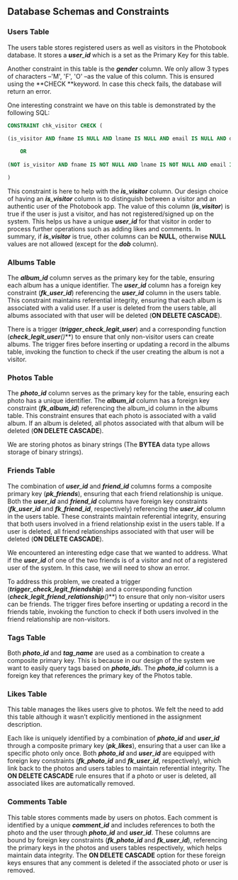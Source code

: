 ## Database Schemas and Constraints

### Users Table

The users table stores registered users as well as visitors in the
Photobook database. It stores a ***user**\_**id*** which is a set as the
Primary Key for this table.

Another constraint in this table is the ***gender*** column. We only
allow 3 types of characters –'M', 'F', 'O' –as the value of this column.
This is ensured using the **CHECK **keyword. In case this check fails,
the database will return an error.

One interesting constraint we have on this table is demonstrated by the
following SQL:

```sql
CONSTRAINT chk_visitor CHECK (

(is_visitor AND fname IS NULL AND lname IS NULL AND email IS NULL AND dob IS NULL AND hometown IS NULL AND gender IS NULL AND password IS NULL)
    
    OR
        
(NOT is_visitor AND fname IS NOT NULL AND lname IS NOT NULL AND email IS NOT NULL AND dob IS NOT NULL AND hometown IS NOT NULL AND gender IS NOT NULL AND password IS NOT NULL)

)
```

This constraint is here to help with the ***is**\_**visitor*** column.
Our design choice of having an ***is**\_**visitor*** column is to
distinguish between a visitor and an authentic user of the Photobook
app. The value of this column (***is**\_**visitor***) is true if the
user is just a visitor, and has not registered/signed up on the system.
This helps us have a unique ***user**\_**id*** for that visitor in order
to process further operations such as adding likes and comments. In
summary, if ***is**\_**visitor*** is true, other columns can be
**NULL**, otherwise **NULL** values are not allowed (except for the
***dob*** column).

### Albums Table

The ***album**\_**id*** column serves as the primary key for the table,
ensuring each album has a unique identifier. The ***user**\_**id***
column has a foreign key constraint (***fk**\_**user**\_**id***)
referencing the ***user**\_**id*** column in the users table. This
constraint maintains referential integrity, ensuring that each album is
associated with a valid user. If a user is deleted from the users table,
all albums associated with that user will be deleted (**ON DELETE
CASCADE**).

There is a trigger (***trigger**\_**check**\_**legit**\_**user***) and a
corresponding function (***check**\_**legit**\_**user**()***) to ensure
that only non-visitor users can create albums. The trigger fires before
inserting or updating a record in the albums table, invoking the
function to check if the user creating the album is not a visitor.

### Photos Table

The ***photo**\_**id*** column serves as the primary key for the table,
ensuring each photo has a unique identifier. The ***album**\_**id***
column has a foreign key constraint (***fk**\_**album**\_**id***)
referencing the album_id column in the albums table. This constraint
ensures that each photo is associated with a valid album. If an album is
deleted, all photos associated with that album will be deleted (**ON
DELETE CASCADE**).

We are storing photos as binary strings (The **BYTEA** data type allows
storage of binary strings).

### Friends Table

The combination of ***user**\_**id*** and ***friend**\_**id*** columns
forms a composite primary key (***pk**\_**friends***), ensuring that
each friend relationship is unique. Both the ***user**\_**id*** and
***friend**\_**id*** columns have foreign key constraints
(***fk**\_**user**\_**id*** and ***fk**\_**friend**\_**id***,
respectively) referencing the ***user**\_**id*** column in the users
table. These constraints maintain referential integrity, ensuring that
both users involved in a friend relationship exist in the users table.
If a user is deleted, all friend relationships associated with that user
will be deleted (**ON DELETE CASCADE**).

We encountered an interesting edge case that we wanted to address. What
if the ***user**\_**id*** of one of the two friends is of a visitor and
not of a registered user of the system. In this case, we will need to
show an error.

To address this problem, we created a trigger
(***trigger**\_**check**\_**legit**\_**friendship***) and a
corresponding function
(***check**\_**legit**\_**friend**\_**relationship**()***) to ensure
that only non-visitor users can be friends. The trigger fires before
inserting or updating a record in the friends table, invoking the
function to check if both users involved in the friend relationship are
non-visitors.

### Tags Table

Both ***photo**\_**id*** and ***tag**\_**name*** are used as a
combination to create a composite primary key. This is because in our
design of the system we want to easily query tags based on
***photo**\_**id***s. The ***photo**\_**id*** column is a foreign key
that references the primary key of the Photos table.

### Likes Table

This table manages the likes users give to photos. We felt the need to
add this table although it wasn’t explicitly mentioned in the assignment
description.

Each like is uniquely identified by a combination of ***photo**\_**id***
and ***user**\_**id*** through a composite primary key
(***pk**\_**likes***), ensuring that a user can like a specific photo
only once. Both ***photo**\_**id*** and ***user**\_**id*** are equipped
with foreign key constraints (***fk**\_**photo**\_**id*** and
***fk**\_**user**\_**id***, respectively), which link back to the photos
and users tables to maintain referential integrity. The **ON DELETE
CASCADE** rule ensures that if a photo or user is deleted, all
associated likes are automatically removed.

### Comments Table

This table stores comments made by users on photos. Each comment is
identified by a unique ***comment**\_**id*** and includes references to
both the photo and the user through ***photo**\_**id*** and
***user**\_**id***. These columns are bound by foreign key constraints
(***fk**\_**photo**\_**id*** and ***fk**\_**user**\_**id***),
referencing the primary keys in the photos and users tables
respectively, which helps maintain data integrity. The **ON DELETE
CASCADE** option for these foreign keys ensures that any comment is
deleted if the associated photo or user is removed.
